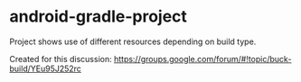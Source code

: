 android-gradle-project
======================

Project shows use of different resources depending on build type.

Created for this discussion:
https://groups.google.com/forum/#!topic/buck-build/YEu95J252rc
